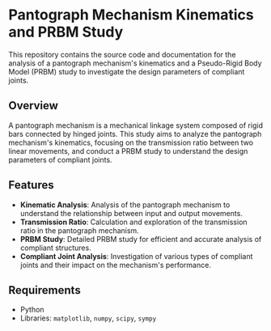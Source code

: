 # Pantograph Mechanism Kinematics and PRBM Study

This repository contains the source code and documentation for the analysis of a pantograph mechanism's kinematics and a Pseudo-Rigid Body Model (PRBM) study to investigate the design parameters of compliant joints.

## Overview

A pantograph mechanism is a mechanical linkage system composed of rigid bars connected by hinged joints. This study aims to analyze the pantograph mechanism's kinematics, focusing on the transmission ratio between two linear movements, and conduct a PRBM study to understand the design parameters of compliant joints.

## Features

- **Kinematic Analysis**: Analysis of the pantograph mechanism to understand the relationship between input and output movements.
- **Transmission Ratio**: Calculation and exploration of the transmission ratio in the pantograph mechanism.
- **PRBM Study**: Detailed PRBM study for efficient and accurate analysis of compliant structures.
- **Compliant Joint Analysis**: Investigation of various types of compliant joints and their impact on the mechanism's performance.

## Requirements

- Python
- Libraries: `matplotlib`, `numpy`, `scipy`, `sympy`

